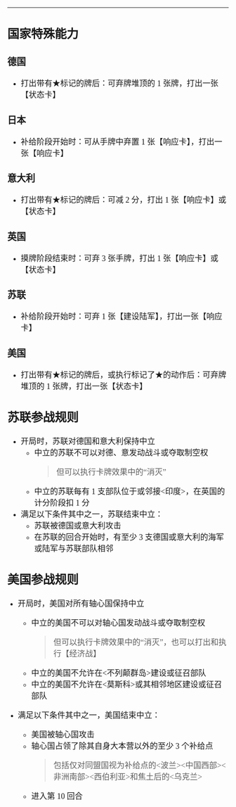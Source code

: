 <font face="更纱黑体 SC" size=4>

****
## 国家特殊能力
### 德国
* 打出带有★标记的牌后：可弃牌堆顶的 1 张牌，打出一张【状态卡】

### 日本
* 补给阶段开始时：可从手牌中弃置 1 张【响应卡】，打出一张【响应卡】

### 意大利
* 打出带有★标记的牌后：可减 2 分，打出 1 张【响应卡】或【状态卡】

### 英国
* 摸牌阶段结束时：可弃 3 张手牌，打出 1 张【响应卡】或【状态卡】

### 苏联
* 补给阶段开始时：可弃 1 张【建设陆军】，打出一张【响应卡】

### 美国
* 打出带有★标记的牌后，或执行标记了★的动作后：可弃牌堆顶的 1 张牌，打出一张【状态卡】

## 苏联参战规则
* 开局时，苏联对德国和意大利保持中立
    * 中立的苏联不可以对德、意发动战斗或夺取制空权
        > 但可以执行卡牌效果中的“消灭”
    * 中立的苏联每有 1 支部队位于或邻接<印度>，在英国的计分阶段扣 1 分
* 满足以下条件其中之一，苏联结束中立：
    * 苏联被德国或意大利攻击
    * 在苏联的回合开始时，有至少 3 支德国或意大利的海军或陆军与苏联部队相邻

## 美国参战规则
* 开局时，美国对所有轴心国保持中立
    * 中立的美国不可以对轴心国发动战斗或夺取制空权
        > 但可以执行卡牌效果中的“消灭”，也可以打出和执行【经济战】
    * 中立的美国不允许在<不列颠群岛>建设或征召部队
    * 中立的美国不允许在<莫斯科>或其相邻地区建设或征召部队
* 满足以下条件其中之一，美国结束中立：
    * 美国被轴心国攻击
    * 轴心国占领了除其自身大本营以外的至少 3 个补给点
        > 包括仅对同盟国视为补给点的<波兰><中国西部><非洲南部><西伯利亚>和焦土后的<乌克兰>
    * 进入第 10 回合

    </font>